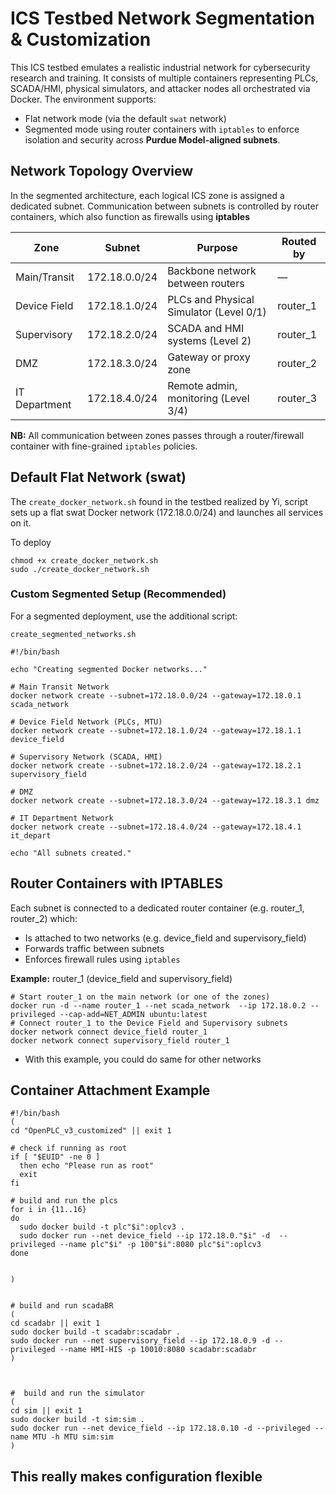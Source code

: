 # ICS Testbed Network Segmentation & Customization

This ICS testbed emulates a realistic industrial network for cybersecurity research and training. It consists of multiple containers representing PLCs, SCADA/HMI, physical simulators, and attacker nodes all orchestrated via Docker. The environment supports: 

- Flat network mode (via the default `swat` network)
- Segmented mode using router containers with `iptables` to enforce isolation and security across **Purdue Model-aligned subnets**.

##  Network Topology Overview

In the segmented architecture, each logical ICS zone is assigned a dedicated subnet. Communication between subnets is controlled by router containers, which also function as firewalls using **iptables**

| Zone             | Subnet             | Purpose                              | Routed by     |
|------------------|--------------------|---------------------------------------|---------------|
| Main/Transit     | 172.18.0.0/24      | Backbone network between routers      | —             |
| Device Field     | 172.18.1.0/24      | PLCs and Physical Simulator (Level 0/1) | router_1      |
| Supervisory      | 172.18.2.0/24      | SCADA and HMI systems (Level 2)      | router_1      |
| DMZ              | 172.18.3.0/24      | Gateway or proxy zone                | router_2      |
| IT Department    | 172.18.4.0/24      | Remote admin, monitoring (Level 3/4) | router_3      |


**NB:**  All communication between zones passes through a router/firewall container with fine-grained `iptables` policies. 

## Default Flat Network (swat)

The `create_docker_network.sh` found in the testbed realized by Yi, script sets up a flat swat Docker network (172.18.0.0/24) and launches all services on it.

To deploy
```
chmod +x create_docker_network.sh
sudo ./create_docker_network.sh
```

### Custom Segmented Setup (Recommended)

For a segmented deployment, use the additional script:

`create_segmented_networks.sh`
```
#!/bin/bash

echo "Creating segmented Docker networks..."

# Main Transit Network
docker network create --subnet=172.18.0.0/24 --gateway=172.18.0.1 scada_network

# Device Field Network (PLCs, MTU)
docker network create --subnet=172.18.1.0/24 --gateway=172.18.1.1 device_field

# Supervisory Network (SCADA, HMI)
docker network create --subnet=172.18.2.0/24 --gateway=172.18.2.1 supervisory_field

# DMZ
docker network create --subnet=172.18.3.0/24 --gateway=172.18.3.1 dmz

# IT Department Network
docker network create --subnet=172.18.4.0/24 --gateway=172.18.4.1 it_depart

echo "All subnets created."
```

##  Router Containers with IPTABLES

Each subnet is connected to a dedicated router container (e.g. router_1, router_2) which:

- Is attached to two networks (e.g. device_field and supervisory_field)
- Forwards traffic between subnets
- Enforces firewall rules using `iptables`

**Example:** router_1 (device_field and supervisory_field)

```
# Start router_1 on the main network (or one of the zones)
docker run -d --name router_1 --net scada_network  --ip 172.18.0.2 --privileged --cap-add=NET_ADMIN ubuntu:latest
# Connect router_1 to the Device Field and Supervisory subnets
docker network connect device_field router_1
docker network connect supervisory_field router_1
```

- With this example, you could do same for other networks

## Container Attachment Example

```
#!/bin/bash
(
cd "OpenPLC_v3_customized" || exit 1

# check if running as root
if [ "$EUID" -ne 0 ]
  then echo "Please run as root"
  exit
fi

# build and run the plcs
for i in {11..16}
do
  sudo docker build -t plc"$i":oplcv3 .
  sudo docker run --net device_field --ip 172.18.0."$i" -d  --privileged --name plc"$i" -p 100"$i":8080 plc"$i":oplcv3
done


)


# build and run scadaBR
(
cd scadabr || exit 1
sudo docker build -t scadabr:scadabr .
sudo docker run --net supervisory_field --ip 172.18.0.9 -d --privileged --name HMI-HIS -p 10010:8080 scadabr:scadabr
)



#  build and run the simulator
(
cd sim || exit 1
sudo docker build -t sim:sim .
sudo docker run --net device_field --ip 172.18.0.10 -d --privileged --name MTU -h MTU sim:sim
)
```

## This really makes configuration flexible

